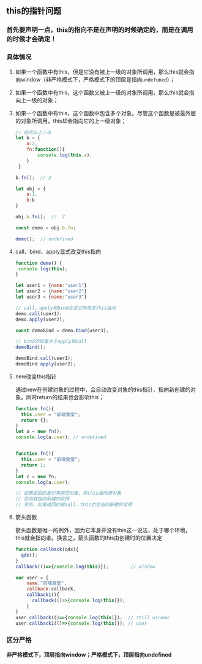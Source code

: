 ## this的指针问题

### 首先要声明一点，this的指向不是在声明的时候确定的，而是在调用的时候才会确定！

### 具体情况 

1. 如果一个函数中有this，但是它没有被上一级的对象所调用，那么this就会指向window（非严格模式下，严格模式下的顶层是指向`undefuned`）；

2. 如果一个函数中有this，这个函数又被上一级的对象所调用，那么this就会指向上一级的对象；

3. 如果一个函数中有this，这个函数中包含多个对象。尽管这个函数是被最外层的对象所调用，this却会指向它的上一级对象；

   ```js
   // 综合以上三点
   let b = {
       a:2,
       fn:function(){
           console.log(this.a); 
       }
    }
   
   b.fn();	// 2
   
   let obj = {
       a:1,
       b:b
   }
   
   obj.b.fn();	//	2
   
   const demo = obj.b.fn;
   
   demo();	// undefined
   ```

4. call、bind、apply显式改变this指向

   ```js
   function demo() {
   	console.log(this);
   }
   
   let user1 = {name:"user1"}
   let user2 = {name:"user2"}
   let user3 = {name:"user3"}
   
   // call，apply和bind会显式地改变this指向
   demo.call(user1);
   demo.apply(user2);
   
   const demoBind = demo.bind(user3);
   
   // bind的权重大于apply和call
   demoBind();
   
   demoBind.call(user1);
   demoBind.apply(user2);
   ```

5. new改变this指针

   通过new在创建对象的过程中，会自动改变对象的this指针，指向新创建的对象。同时return的结果也会影响this；

   ```js
   function fn(){
     this.user = "前端食堂";
     return {};
   }
   let a = new fn();
   console.log(a.user);	// undefined
   
   
   function fn(){
     this.user = "前端食堂";
     return 1;
   }
   let c = new fn;
   console.log(a.user); 
   
   // 如果返回的是引用类型对象，则this指向该对象
   // 否则就指向新建的实例
   // 另外，如果返回的是null，this也会指向新建的实例
   
   
   ```

6. 箭头函数

   箭头函数是唯一的例外，因为它本身并没有this这一说法，处于哪个环境，this就会指向谁。换言之，箭头函数的this由创建时的位置决定

   ```js
   function callback(qdx){
     qdx();
   }
   callback(()=>{console.log(this)});        // window
   
   var user = {
       name:"前端食堂",
       callback:callback,
       callback1(){
         callback(()=>{console.log(this)});
       }
   }
   user.callback(()=>{console.log(this)});  // still window
   user.callback1(()=>{console.log(this)}); // user
   ```

### 区分严格

​	**非严格模式下，顶层指向window；严格模式下，顶层指向undefined**

​	

### 